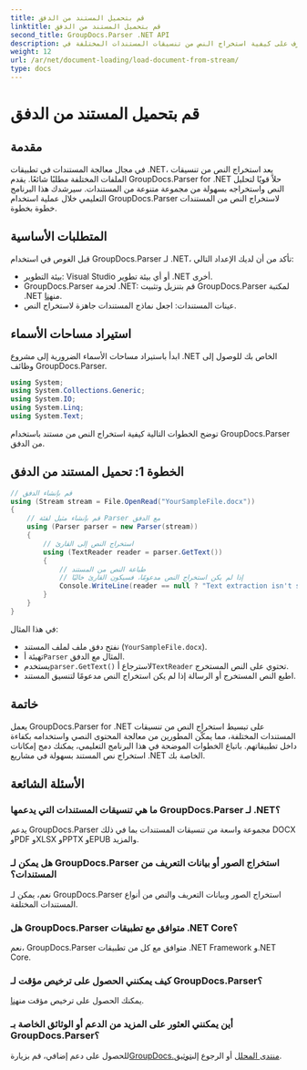 ```yaml
---
title: قم بتحميل المستند من الدفق
linktitle: قم بتحميل المستند من الدفق
second_title: GroupDocs.Parser .NET API
description: تعرف على كيفية استخراج النص من تنسيقات المستندات المختلفة في .NET باستخدام GroupDocs.Parser. دليل خطوة بخطوة مع أمثلة التعليمات البرمجية.
weight: 12
url: /ar/net/document-loading/load-document-from-stream/
type: docs
---
```

# قم بتحميل المستند من الدفق

## مقدمة
في مجال معالجة المستندات في تطبيقات .NET، يعد استخراج النص من تنسيقات الملفات المختلفة مطلبًا شائعًا. يقدم GroupDocs.Parser for .NET حلاً قويًا لتحليل النص واستخراجه بسهولة من مجموعة متنوعة من المستندات. سيرشدك هذا البرنامج التعليمي خلال عملية استخدام GroupDocs.Parser لاستخراج النص من المستندات خطوة بخطوة.
## المتطلبات الأساسية
قبل الغوص في استخدام GroupDocs.Parser لـ .NET، تأكد من أن لديك الإعداد التالي:
- بيئة التطوير: Visual Studio أو أي بيئة تطوير .NET أخرى.
-  GroupDocs.Parser لحزمة .NET: قم بتنزيل وتثبيت GroupDocs.Parser لمكتبة .NET من[هنا](https://releases.groupdocs.com/parser/net/).
- عينات المستندات: اجعل نماذج المستندات جاهزة لاستخراج النص.
## استيراد مساحات الأسماء
ابدأ باستيراد مساحات الأسماء الضرورية إلى مشروع .NET الخاص بك للوصول إلى وظائف GroupDocs.Parser.
```csharp
using System;
using System.Collections.Generic;
using System.IO;
using System.Linq;
using System.Text;
```

توضح الخطوات التالية كيفية استخراج النص من مستند باستخدام GroupDocs.Parser من الدفق.
## الخطوة 1: تحميل المستند من الدفق
```csharp
// قم بإنشاء الدفق
using (Stream stream = File.OpenRead("YourSampleFile.docx"))
{
    // قم بإنشاء مثيل لفئة Parser مع الدفق
    using (Parser parser = new Parser(stream))
    {
        // استخراج النص إلى القارئ
        using (TextReader reader = parser.GetText())
        {
            // طباعة النص من المستند
            // إذا لم يكن استخراج النص مدعومًا، فسيكون القارئ خاليًا
            Console.WriteLine(reader == null ? "Text extraction isn't supported" : reader.ReadToEnd());
        }
    }
}
```
في هذا المثال:
- نفتح دفق ملف لملف المستند (`YourSampleFile.docx`).
-  تهيئة أ`Parser` المثال مع الدفق.
-  يستخدم`parser.GetText()` لاسترجاع أ`TextReader` تحتوي على النص المستخرج.
- اطبع النص المستخرج أو الرسالة إذا لم يكن استخراج النص مدعومًا لتنسيق المستند.
## خاتمة
يعمل GroupDocs.Parser for .NET على تبسيط استخراج النص من تنسيقات المستندات المختلفة، مما يمكّن المطورين من معالجة المحتوى النصي واستخدامه بكفاءة داخل تطبيقاتهم. باتباع الخطوات الموضحة في هذا البرنامج التعليمي، يمكنك دمج إمكانات استخراج نص المستند بسهولة في مشاريع .NET الخاصة بك.

## الأسئلة الشائعة
### ما هي تنسيقات المستندات التي يدعمها GroupDocs.Parser لـ .NET؟
يدعم GroupDocs.Parser مجموعة واسعة من تنسيقات المستندات بما في ذلك DOCX وPDF وXLSX وPPTX وEPUB والمزيد.
### هل يمكن لـ GroupDocs.Parser استخراج الصور أو بيانات التعريف من المستندات؟
نعم، يمكن لـ GroupDocs.Parser استخراج الصور وبيانات التعريف والنص من أنواع المستندات المختلفة.
### هل GroupDocs.Parser متوافق مع تطبيقات .NET Core؟
نعم، GroupDocs.Parser متوافق مع كل من تطبيقات .NET Framework و.NET Core.
### كيف يمكنني الحصول على ترخيص مؤقت لـ GroupDocs.Parser؟
 يمكنك الحصول على ترخيص مؤقت من[هنا](https://purchase.groupdocs.com/temporary-license/).
### أين يمكنني العثور على المزيد من الدعم أو الوثائق الخاصة بـ GroupDocs.Parser؟
 للحصول على دعم إضافي، قم بزيارة[GroupDocs.منتدى المحلل](https://forum.groupdocs.com/c/parser/17) أو الرجوع إلى[توثيق](https://tutorials.groupdocs.com/parser/net/).
